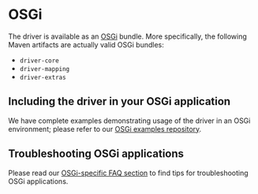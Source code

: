 # OSGi

The driver is available as an [OSGi] bundle. More specifically, 
the following Maven artifacts are actually valid OSGi bundles:

- `driver-core`
- `driver-mapping`
- `driver-extras`

## Including the driver in your OSGi application

We have complete examples demonstrating usage of the driver in an OSGi
environment; please refer to our [OSGi examples repository].

[OSGi examples repository]:https://github.com/datastax/java-driver-examples-osgi

## Troubleshooting OSGi applications

Please read our [OSGi-specific FAQ section](../../faq/osgi/index) to find tips
for troubleshooting OSGi applications.

[OSGi]:https://www.osgi.org
